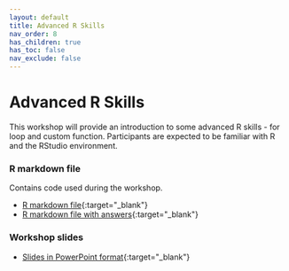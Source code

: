 ```yaml
---
layout: default
title: Advanced R Skills
nav_order: 8
has_children: true
has_toc: false
nav_exclude: false
---
```


# Advanced R Skills
This workshop will provide an introduction to some advanced R skills - for loop and custom function. Participants are expected to be familiar with R and the RStudio environment.


### R markdown file
Contains code used during the workshop.
- [R markdown file](Advanced-Skills.Rmd){:target="_blank"}
- [R markdown file with answers](Advanced-Skills_Answers.Rmd){:target="_blank"}


### Workshop slides
- [Slides in PowerPoint format](Advanced_Skills_Presentation.ppt){:target="_blank"}
